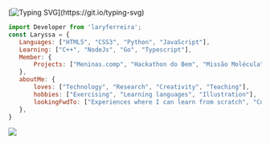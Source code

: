 [![Typing SVG](https://readme-typing-svg.herokuapp.com?font=Sorts+Mill+Goudy&size=30&pause=1000&color=F7A1DF&width=435&lines=Building+a+better+world+with+code!)](https://git.io/typing-svg)                 
<!-- Javascript (descrição pessoal) -->
 ```js
import Developer from 'laryferreira';
const Laryssa = {
    Languages: ["HTML5", "CSS3", "Python", "JavaScript"],
    Learning: ["C++", "NodeJs", "Go", "Typescript"],
    Member: {
        Projects: ["Meninas.comp", "Hackathon do Bem", "Missão Molécula","Competitive programming"]        
    },
    aboutMe: {
        loves: ["Technology", "Research", "Creativity", "Teaching"],
        hobbies: ["Exercising", "Learning languages", "Illustration"],
        lookingFwdTo: ["Experiences where I can learn from scratch", "Contribute to real life projects"]
    },
}

```
  <!-- Ranking de Linguagens -->
<a href=""> <img align="center" src="https://github-readme-stats-sigma-five.vercel.app/api/top-langs/?username=laryferreira&layout=compact&langs_count=15&theme=dracula&line_height=40&hide=css"/> </a>
